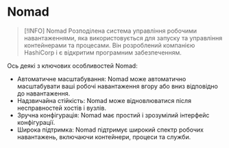 # Nomad


> [!INFO] Nomad
> Розподілена система управління робочими навантаженнями, яка використовується для запуску та управління контейнерами та процесами. Він розроблений компанією HashiCorp і є відкритим програмним забезпеченням.

Ось деякі з ключових особливостей Nomad:

- Автоматичне масштабування: Nomad може автоматично масштабувати ваші робочі навантаження вгору або вниз відповідно до навантаження.
- Надзвичайна стійкість: Nomad може відновлюватися після несправностей хостів і вузлів.
- Зручна конфігурація: Nomad має простий і зрозумілий інтерфейс конфігурації.
- Широка підтримка: Nomad підтримує широкий спектр робочих навантажень, включаючи контейнери, процеси та служби.

